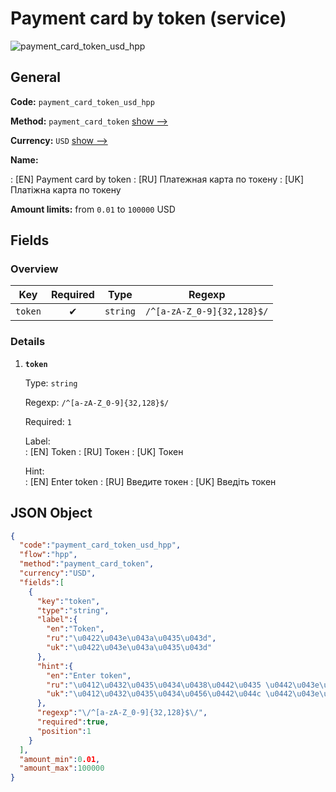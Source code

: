 
# Payment card by token (service) 
![payment_card_token_usd_hpp](https://static.openfintech.io/payment_methods/payment_card_token_usd_hpp/logo.svg?w=400&c=v0.59.26#w200)  

## General 
 
**Code:** `payment_card_token_usd_hpp` 
 
**Method:** `payment_card_token` 
 [show -->](/payment-methods/payment_card_token/) 
 
**Currency:** `USD` [show -->](/currencies/USD/) 
 
**Name:** 
 
:	[EN] Payment card by token 
:	[RU] Платежная карта по токену 
:	[UK] Платіжна карта по токену 
 
**Amount limits:** from `0.01` to `100000` USD 

## Fields 

### Overview 

|Key|Required|Type|Regexp| 
|:---:|:---:|:---:|:---:| 
|`token`|✔|`string`|`/^[a-zA-Z_0-9]{32,128}$/`| 
 

### Details 
 
1. **`token`** 
 
	Type: `string` 
 
	Regexp: `/^[a-zA-Z_0-9]{32,128}$/` 
 
	Required: `1` 
 
	Label:  
	: [EN] Token 
	: [RU] Токен 
	: [UK] Токен 
 
	Hint:  
	: [EN] Enter token 
	: [RU] Введите токен 
	: [UK] Введіть токен 
 

## JSON Object 

```json
{
  "code":"payment_card_token_usd_hpp",
  "flow":"hpp",
  "method":"payment_card_token",
  "currency":"USD",
  "fields":[
    {
      "key":"token",
      "type":"string",
      "label":{
        "en":"Token",
        "ru":"\u0422\u043e\u043a\u0435\u043d",
        "uk":"\u0422\u043e\u043a\u0435\u043d"
      },
      "hint":{
        "en":"Enter token",
        "ru":"\u0412\u0432\u0435\u0434\u0438\u0442\u0435 \u0442\u043e\u043a\u0435\u043d",
        "uk":"\u0412\u0432\u0435\u0434\u0456\u0442\u044c \u0442\u043e\u043a\u0435\u043d"
      },
      "regexp":"\/^[a-zA-Z_0-9]{32,128}$\/",
      "required":true,
      "position":1
    }
  ],
  "amount_min":0.01,
  "amount_max":100000
}
```  
